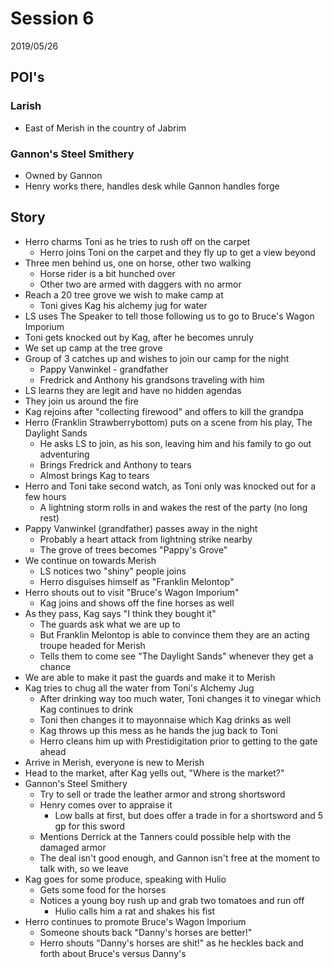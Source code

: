# Session 6

2019/05/26


## POI's


### Larish

- East of Merish in the country of Jabrim

### Gannon's Steel Smithery

- Owned by Gannon
- Henry works there, handles desk while Gannon handles forge


## Story

- Herro charms Toni as he tries to rush off on the carpet
  - Herro joins Toni on the carpet and they fly up to get a view beyond
- Three men behind us, one on horse, other two walking
  - Horse rider is a bit hunched over
  - Other two are armed with daggers with no armor
- Reach a 20 tree grove we wish to make camp at
  - Toni gives Kag his alchemy jug for water
- LS uses The Speaker to tell those following us to go to Bruce's Wagon Imporium
- Toni gets knocked out by Kag, after he becomes unruly
- We set up camp at the tree grove
- Group of 3 catches up and wishes to join our camp for the night
  - Pappy Vanwinkel - grandfather
  - Fredrick and Anthony his grandsons traveling with him
- LS learns they are legit and have no hidden agendas
- They join us around the fire
- Kag rejoins after "collecting firewood" and offers to kill the grandpa
- Herro (Franklin Strawberrybottom) puts on a scene from his play, The Daylight Sands
  - He asks LS to join, as his son, leaving him and his family to go out adventuring
  - Brings Fredrick and Anthony to tears
  - Almost brings Kag to tears
- Herro and Toni take second watch, as Toni only was knocked out for a few hours
  - A lightning storm rolls in and wakes the rest of the party (no long rest)
- Pappy Vanwinkel (grandfather) passes away in the night
  - Probably a heart attack from lightning strike nearby
  - The grove of trees becomes "Pappy's Grove"
- We continue on towards Merish
  - LS notices two "shiny" people joins
  - Herro disguises himself as "Franklin Melontop"
- Herro shouts out to visit "Bruce's Wagon Imporium"
  - Kag joins and shows off the fine horses as well
- As they pass, Kag says "I think they bought it"
  - The guards ask what we are up to
  - But Franklin Melontop is able to convince them they are an acting troupe headed for Merish
  - Tells them to come see "The Daylight Sands" whenever they get a chance
- We are able to make it past the guards and make it to Merish
- Kag tries to chug all the water from Toni's Alchemy Jug
  - After drinking way too much water, Toni changes it to vinegar which Kag continues to drink
  - Toni then changes it to mayonnaise which Kag drinks as well
  - Kag throws up this mess as he hands the jug back to Toni
  - Herro cleans him up with Prestidigitation prior to getting to the gate ahead
- Arrive in Merish, everyone is new to Merish
- Head to the market, after Kag yells out, "Where is the market?"
- Gannon's Steel Smithery
  - Try to sell or trade the leather armor and strong shortsword
  - Henry comes over to appraise it
    - Low balls at first, but does offer a trade in for a shortsword and 5 gp for this sword
  - Mentions Derrick at the Tanners could possible help with the damaged armor
  - The deal isn't good enough, and Gannon isn't free at the moment to talk with, so we leave
- Kag goes for some produce, speaking with Hulio
  - Gets some food for the horses
  - Notices a young boy rush up and grab two tomatoes and run off
    - Hulio calls him a rat and shakes his fist
- Herro continues to promote Bruce's Wagon Imporium
  - Someone shouts back "Danny's horses are better!"
  - Herro shouts "Danny's horses are shit!" as he heckles back and forth about Bruce's versus Danny's
